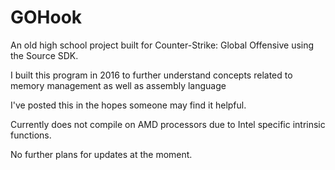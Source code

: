 # GOHook
 An old high school project built for Counter-Strike: Global Offensive using the Source SDK. 

 I built this program in 2016 to further understand concepts related to memory management as well as assembly language

 I've posted this in the hopes someone may find it helpful.

 Currently does not compile on AMD processors due to Intel specific intrinsic functions. 
 
 No further plans for updates at the moment.
